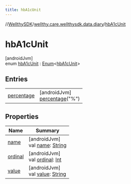 ```yaml
---
title: hbA1cUnit
---
```

//[WellthySDK](../../../index.html)/[wellthy.care.wellthysdk.data.diary](../index.html)/[hbA1cUnit](index.html)



# hbA1cUnit



[androidJvm]\
enum [hbA1cUnit](index.html) : [Enum](https://kotlinlang.org/api/latest/jvm/stdlib/kotlin/-enum/index.html)&lt;[hbA1cUnit](index.html)&gt;



## Entries


| | |
|---|---|
| [percentage](percentage/index.html) | [androidJvm]<br>[percentage](percentage/index.html)("%") |


## Properties


| Name | Summary |
|---|---|
| [name](../../wellthy.care.wellthysdk.data.profile.you/-gender/-male/index.html#-372974862%2FProperties%2F-1123460525) | [androidJvm]<br>val [name](../../wellthy.care.wellthysdk.data.profile.you/-gender/-male/index.html#-372974862%2FProperties%2F-1123460525): [String](https://kotlinlang.org/api/latest/jvm/stdlib/kotlin/-string/index.html) |
| [ordinal](../../wellthy.care.wellthysdk.data.profile.you/-gender/-male/index.html#-739389684%2FProperties%2F-1123460525) | [androidJvm]<br>val [ordinal](../../wellthy.care.wellthysdk.data.profile.you/-gender/-male/index.html#-739389684%2FProperties%2F-1123460525): [Int](https://kotlinlang.org/api/latest/jvm/stdlib/kotlin/-int/index.html) |
| [value](value.html) | [androidJvm]<br>val [value](value.html): [String](https://kotlinlang.org/api/latest/jvm/stdlib/kotlin/-string/index.html) |

